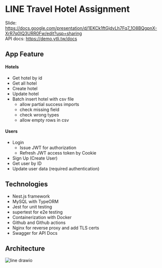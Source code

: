 # LINE Travel Hotel Assignment
Slide: https://docs.google.com/presentation/d/1EKCk1ftGjdvLh7Fq7_1O8BQgpnX-XrR7q0IQ3URR0Fw/edit?usp=sharing  
API docs: https://demo.ytli.tw/docs

## App Feature

#### Hotels
- Get hotel by id
- Get all hotel
- Create hotel
- Update hotel
- Batch insert hotel with csv file
  - allow partial success imports
  - check missing field 
  - check wrong types
  - allow empty rows in csv


#### Users
- Login
  - Issue JWT for authorization
  - Refresh JWT access token by Cookie
- Sign Up (Create User)
- Get user by ID
- Update user data (required authentication)


## Technologies
- Nest.js framework
- MySQL with TypeORM
- Jest for unit testing
- supertest for e2e testing
- Containerization with Docker
- Github and Github actions
- Nginx for reverse proxy and add TLS certs
- Swagger for API Docs

## Architecture 
![line drawio](https://github.com/user-attachments/assets/56dc3d76-c1ba-4fae-aba4-62508be20b4b)
